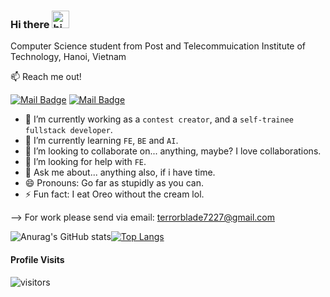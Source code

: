 ### Hi there <img src="https://user-images.githubusercontent.com/1303154/88677602-1635ba80-d120-11ea-84d8-d263ba5fc3c0.gif" width="28px" alt="hi">

Computer Science student from Post and Telecommuication Institute of Technology, Hanoi, Vietnam

:mailbox: Reach me out!

 [![Mail Badge](https://img.shields.io/badge/-@tuilabaotrung-e84393?style=flat&labelColor=e84393&logo=instagram&logoColor=white)](https://www.instagram.com/thanhchauns2/) [![Mail Badge](https://img.shields.io/badge/-baotrung372k-c0392b?style=flat&labelColor=c0392b&logo=gmail&logoColor=white)](mailto:terrorblade7227@gmail.com)

- 🔭 I’m currently working as a `contest creator`, and a `self-trainee fullstack developer`.
- 🌱 I’m currently learning `FE`, `BE` and `AI`.
- 👯 I’m looking to collaborate on... anything, maybe? I love collaborations.
- 🤔 I’m looking for help with `FE`.
- 💬 Ask me about... anything also, if i have time.
- 😄 Pronouns: Go far as stupidly as you can.
- ⚡ Fun fact: I eat Oreo without the cream lol.

--> For work please send via email: terrorblade7227@gmail.com

![Anurag's GitHub stats](https://github-readme-stats.vercel.app/api?username=thanhchauns2&theme=radical&show_icons=true)[![Top Langs](https://github-readme-stats.vercel.app/api/top-langs/?username=thanhchauns2&layout=compact&theme=radical&show_icons=true)](https://github.com/anuraghazra/github-readme-stats)

#### Profile Visits 
![visitors](https://visitor-badge.glitch.me/badge?page_id=thanhchauns2.thanhchauns2)
